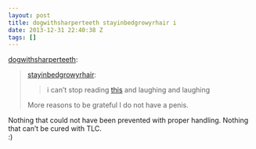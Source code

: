 ```yaml
---
layout: post
title: dogwithsharperteeth stayinbedgrowyrhair i
date: 2013-12-31 22:40:38 Z
tags: []
---
```

[dogwithsharperteeth](http://dogwithsharperteeth.tumblr.com/post/71780213006/stayinbedgrowyrhair-i-cant-stop-reading-this):

> [stayinbedgrowyrhair](http://stayinbedgrowyrhair.tumblr.com/post/71774594900/i-cant-stop-reading-this-and-laughing-and):
> 
> > i can’t stop reading [this](http://deadspin.com/what-horrible-things-did-we-do-to-our-penises-last-year-1487404095) and laughing and laughing 
> 
> More reasons to be grateful I do not have a penis.

Nothing that could not have been prevented with proper handling. Nothing that can’t be cured with TLC.  
:)
